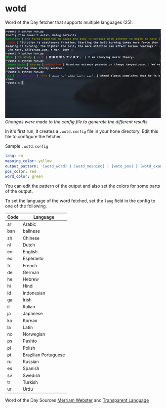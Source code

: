 # wotd
Word of the Day fetcher that supports multiple languages (25). 

![Word of the Day](images/wotd.png)
*Changes were made to the config file to generate the different results*

In it's first run, it creates a `.wotd.config` file in your hone directory. Edit this file to configure the fetcher.

Sample `.wotd.config`
```yaml
lang: en
meaning_color: yellow
output_pattern: '[wotd_word] | [wotd_meaning] | [wotd_pos] | [wotd_example] | [wotd_example_en]'
pos_color: red
word_color: green
```

You can edit the pattern of the output and also set the colors for some parts of the output.

To set the language of the word fetched, set the `lang` field in the config to one of the following.

|Code|Language|
|----|----|
|ar|Arabic|
|ban|balinese|
|zh|Chinese|
|nl|Dutch|
|en|English|
|eo|Esperanto|
|fr|French|
|de|German|
|he|Hebrew|
|hi|Hindi|
|id|Indonesian|
|ga|Irish|
|it|Italian|
|ja|Japanese|
|ko|Korean|
|la|Latin|
|no|Norwegian|
|ps|Pashto|
|pl|Polish|
|pt|Brazilian Portuguese|
|ru|Russian|
|es|Spanish|
|sv|Swedish|
|tr|Turkish|
|ur|Urdu|

Word of the Day Sources [Merriam Webster](https://www.merriam-webster.com/) and [Transparent Language](https://www.transparent.com/)